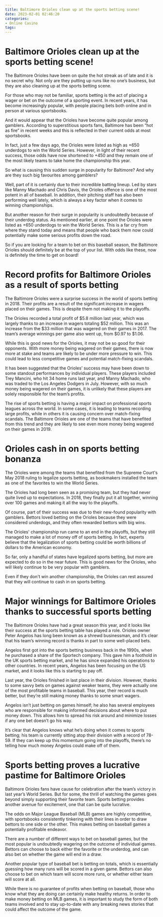 ```yaml
---
title: Baltimore Orioles clean up at the sports betting scene!
date: 2023-02-01 02:46:20
categories:
- Online Casino
tags:
---
```



#  Baltimore Orioles clean up at the sports betting scene!

The Baltimore Orioles have been on quite the hot streak as of late and it is no secret why. Not only are they putting up runs like no one’s business, but they are also cleaning up at the sports betting scene.

For those who may not be familiar, sports betting is the act of placing a wager or bet on the outcome of a sporting event. In recent years, it has become increasingly popular, with people placing bets both online and in person at various sportsbooks.

And it would appear that the Orioles have become quite popular among gamblers. According to superstitious sports fans, Baltimore has been “hot as fire” in recent weeks and this is reflected in their current odds at most sportsbooks.

In fact, just a few days ago, the Orioles were listed as high as +650 underdogs to win the World Series. However, in light of their recent success, those odds have now shortened to +450 and they remain one of the most likely teams to take home the championship this year.

So what is causing this sudden surge in popularity for Baltimore? And why are they such big favourites among gamblers?

Well, part of it is certainly due to their incredible batting lineup. Led by stars like Manny Machado and Chris Davis, the Orioles offence is one of the most potent in all of baseball. In addition, their pitching staff has also been performing well lately, which is always a key factor when it comes to winning championships.

But another reason for their surge in popularity is undoubtedly because of their underdog status. As mentioned earlier, at one point the Orioles were listed as +650 underdogs to win the World Series. This is a far cry from where they stand today and means that people who back them now could potentially make some serious profits down the road.

So if you are looking for a team to bet on this baseball season, the Baltimore Orioles should definitely be at the top of your list. With odds like these, now is definitely the time to get on board!

#  Record profits for Baltimore Orioles as a result of sports betting

The Baltimore Orioles were a surprise success in the world of sports betting in 2018. Their profits are a result of the significant increase in wagers placed on their games. This is despite them not making it to the playoffs.

The Orioles recorded a total profit of $5.8 million last year, which was largely thanks to an increase in wagers totaling $52 million. This was an increase from the $33 million that was wagered on their games in 2017. The team’s average winnings per game also went up, from $0.97 to $1.06.

While this is good news for the Orioles, it may not be so good for their opponents. With more money being wagered on their games, there is now more at stake and teams are likely to be under more pressure to win. This could lead to less competitive games and potential match-fixing scandals.

It has been suggested that the Orioles’ success may have been down to some standout performances by individual players. These players included Trey Mancini, who hit 34 home runs last year, and Manny Machado, who was traded to the Los Angeles Dodgers in July. However, with so much money being wagered on their games, it is unlikely that these players are solely responsible for the team’s profits.

The rise of sports betting is having a major impact on professional sports leagues across the world. In some cases, it is leading to teams recording large profits, while in others it is causing concern over match-fixing scandals. The Baltimore Orioles are one of the teams that have benefited from this trend and they are likely to see even more money being wagered on their games in 2019.

#  Orioles cash in on sports betting bonanza

The Orioles were among the teams that benefited from the Supreme Court's May 2018 ruling to legalize sports betting, as bookmakers installed the team as one of the favorites to win the World Series.

The Orioles had long been seen as a promising team, but they had never quite lived up to expectations. In 2018, they finally put it all together, winning over 100 games and making it all the way to the playoffs.

Of course, part of their success was due to their new-found popularity with gamblers. Bettors loved betting on the Orioles because they were considered underdogs, and they often rewarded bettors with big wins.

The Orioles' championship run came to an end in the playoffs, but they still managed to make a lot of money off of sports betting. In fact, experts believe that the legalization of sports betting could be worth billions of dollars to the American economy.

So far, only a handful of states have legalized sports betting, but more are expected to do so in the near future. This is good news for the Orioles, who will likely continue to be very popular with gamblers.

Even if they don't win another championship, the Orioles can rest assured that they will continue to cash in on sports betting.

#  Major winnings for Baltimore Orioles thanks to successful sports betting

The Baltimore Orioles have had a great season this year, and it looks like their success at the sports betting table has played a role. Orioles owner Peter Angelos has long been known as a shrewd businessman, and it’s clear that his team’s winning record is thanks in part to some well-placed bets.

Angelos first got into the sports betting business back in the 1990s, when he purchased a share of the Sportech company. This gave him a foothold in the UK sports betting market, and he has since expanded his operations to other countries. In recent years, Angelos has been focusing on the US market, and it looks like this is starting to pay off.

Last year, the Orioles finished in last place in their division. However, thanks to some savvy bets on games against weaker teams, they were actually one of the most profitable teams in baseball. This year, their record is much better, but they’re still making money thanks to some smart wagers.

Angelos isn’t just betting on games himself; he also has several employees who are responsible for making informed decisions about where to put money down. This allows him to spread his risk around and minimize losses if any one bet doesn’t go his way.

It’s clear that Angelos knows what he’s doing when it comes to sports betting; his team is currently sitting atop their division with a record of 78-59. If they can keep up this momentum going into the playoffs, there’s no telling how much money Angelos could make off of them.

#  Sports betting proves a lucrative pastime for Baltimore Orioles

Baltimore Orioles fans have cause for celebration after the team’s victory in last year’s World Series. But for some, the thrill of watching the games goes beyond simply supporting their favorite team. Sports betting provides another avenue for excitement, one that can be quite lucrative.

The odds on Major League Baseball (MLB) games are highly competitive, with sportsbooks consistently tinkering with their lines in order to draw bettors to one side or the other. This makes betting on baseball games a potentially profitable endeavor.

There are a number of different ways to bet on baseball games, but the most popular is undoubtedly wagering on the outcome of individual games. Bettors can choose to back either the favorite or the underdog, and can also bet on whether the game will end in a draw.

Another popular type of baseball bet is betting on totals, which is essentially guessing how many runs will be scored in a given game. Bettors can also choose to bet on which team will score more runs, or whether either team will score at all.

While there is no guarantee of profits when betting on baseball, those who know what they are doing can certainly make healthy returns. In order to make money betting on MLB games, it is important to study the form of both teams involved and to stay up-to-date with any breaking news stories that could affect the outcome of the game.